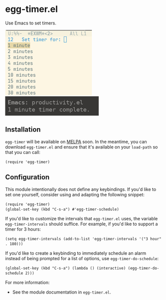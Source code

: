 # egg-timer.el

Use Emacs to set timers.

![schedule an alarm using Emacs][1]
![use the system's notification system to display the alarm][2]

## Installation

`egg-timer` will be available on [MELPA][3] soon. In the meantime, you can
download `egg-timer.el` and ensure that it's available on your `load-path` so
that you can call:

```elisp
(require 'egg-timer)
```

## Configuration

This module intentionally does not define any keybindings. If you'd like to set
one yourself, consider using and adapting the following snippet:

```elisp
(require 'egg-timer)
(global-set-key (kbd "C-s-a") #'egg-timer-schedule)
```

If you'd like to customize the intervals that `egg-timer.el` uses, the variable
`egg-timer-intervals` should suffice. For example, if you'd like to support a
timer for 3 hours:

```elisp
(setq egg-timer-intervals (add-to-list 'egg-timer-intervals '("3 hour" . 180)))
```

If you'd like to create a keybinding to immediately schedule an alarm instead of
being prompted for a list of options, use `egg-timer-do-schedule`:

```elisp
(global-set-key (kbd "C-s-a") (lambda () (interactive) (egg-timer-do-schedule 2)))
```

For more information:
- See the module documentation in `egg-timer.el`.

[1]: ./screenshots/emacs-screenshot.png
[2]: ./screenshots/alert-screenshot.png
[3]: https://github.com/melpa/melpa
